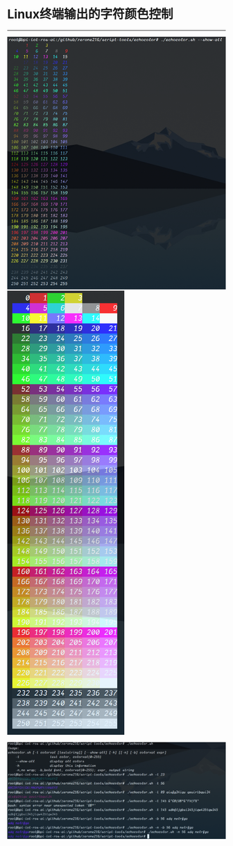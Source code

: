 # Linux终端输出的字符颜色控制

***

![echo-showall](./pics/echocolor1.png)
![echo-showall](./pics/echocolor2.png)

![echo-showall](./pics/echocolor3.png)